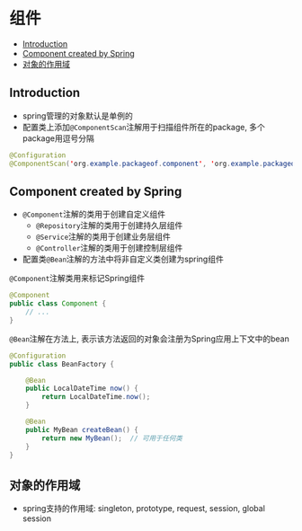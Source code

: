 # 组件

- [Introduction](#introduction)
- [Component created by Spring](#component-created-by-spring)
- [对象的作用域](#对象的作用域)

## Introduction

- spring管理的对象默认是单例的
- 配置类上添加`@ComponentScan`注解用于扫描组件所在的package, 多个package用逗号分隔

```java
@Configuration
@ComponentScan('org.example.packageof.component', 'org.example.packageof.othercomponent')
```

## Component created by Spring

- `@Component`注解的类用于创建自定义组件
  - `@Repository`注解的类用于创建持久层组件
  - `@Service`注解的类用于创建业务层组件
  - `@Controller`注解的类用于创建控制层组件
- 配置类`@Bean`注解的方法中将非自定义类创建为spring组件

`@Component`注解类用来标记Spring组件

```java
@Component
public class Component {
    // ...
}
```

`@Bean`注解在方法上, 表示该方法返回的对象会注册为Spring应用上下文中的bean

```java
@Configuration
public class BeanFactory {

    @Bean
    public LocalDateTime now() {
        return LocalDateTime.now();
    }

    @Bean
    public MyBean createBean() {
        return new MyBean();  // 可用于任何类
    }
}
```

## 对象的作用域

- spring支持的作用域: singleton, prototype, request, session, global session

